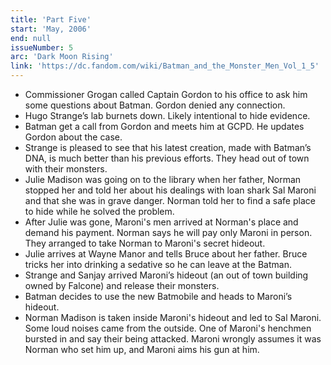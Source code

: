 ```yaml
---
title: 'Part Five'
start: 'May, 2006'
end: null
issueNumber: 5
arc: 'Dark Moon Rising'
link: 'https://dc.fandom.com/wiki/Batman_and_the_Monster_Men_Vol_1_5'
---
```


- Commissioner Grogan called Captain Gordon to his office to ask him some questions about Batman. Gordon denied any connection.
- Hugo Strange’s lab burnets down. Likely intentional to hide evidence.
- Batman get a call from Gordon and meets him at GCPD. He updates Gordon about the case.
- Strange is pleased to see that his latest creation, made with Batman’s DNA, is much better than his previous efforts. They head out of town with their monsters.
- Julie Madison was going on to the library when her father, Norman stopped her and told her about his dealings with loan shark Sal Maroni and that she was in grave danger. Norman told her to find a safe place to hide while he solved the problem.
- After Julie was gone, Maroni's men arrived at Norman's place and demand his payment. Norman says he will pay only Maroni in person. They arranged to take Norman to Maroni's secret hideout.
- Julie arrives at Wayne Manor and tells Bruce about her father. Bruce tricks her into drinking a sedative so he can leave at the Batman.
- Strange and Sanjay arrived Maroni’s hideout (an out of town building owned by Falcone) and release their monsters.
- Batman decides to use the new Batmobile and heads to Maroni’s hideout.
- Norman Madison is taken inside Maroni's hideout and led to Sal Maroni. Some loud noises came from the outside. One of Maroni's henchmen bursted in and say their being attacked. Maroni wrongly assumes it was Norman who set him up, and Maroni aims his gun at him.
